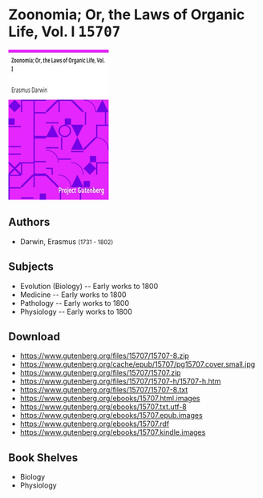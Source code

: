 # Zoonomia; Or, the Laws of Organic Life, Vol. I <kbd>15707</kbd>

![](./cover.medium.jpg "")

## Authors


 - Darwin, Erasmus <small>(1731 - 1802)</small>

## Subjects


 - Evolution (Biology) -- Early works to 1800
 - Medicine -- Early works to 1800
 - Pathology -- Early works to 1800
 - Physiology -- Early works to 1800

## Download


 - https://www.gutenberg.org/files/15707/15707-8.zip
 - https://www.gutenberg.org/cache/epub/15707/pg15707.cover.small.jpg
 - https://www.gutenberg.org/files/15707/15707.zip
 - https://www.gutenberg.org/files/15707/15707-h/15707-h.htm
 - https://www.gutenberg.org/files/15707/15707-8.txt
 - https://www.gutenberg.org/ebooks/15707.html.images
 - https://www.gutenberg.org/ebooks/15707.txt.utf-8
 - https://www.gutenberg.org/ebooks/15707.epub.images
 - https://www.gutenberg.org/ebooks/15707.rdf
 - https://www.gutenberg.org/ebooks/15707.kindle.images

## Book Shelves


 - Biology
 - Physiology
